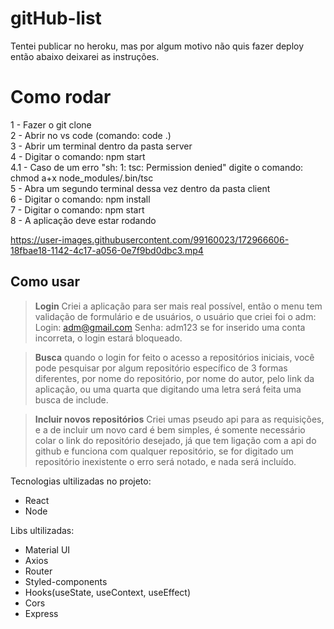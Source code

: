  # gitHub-list

Tentei publicar no heroku, mas por algum motivo não quis fazer deploy então abaixo deixarei as instruções.

# Como rodar
1 - Fazer o git clone <br>
2 - Abrir no vs code (comando: code .) <br>
3 - Abrir um terminal dentro da pasta server <br>
4 - Digitar o comando: npm start <br>
4.1 - Caso de um erro "sh: 1: tsc: Permission denied" digite o comando: chmod a+x node_modules/.bin/tsc <br>
5 - Abra um segundo terminal dessa vez dentro da pasta client <br>
6 - Digitar o comando: npm install <br>
7 - Digitar o comando: npm start <br>
8 - A aplicação deve estar rodando <br>



https://user-images.githubusercontent.com/99160023/172966606-18fbae18-1142-4c17-a056-0e7f9bd0dbc3.mp4



## Como usar
>**Login**
Criei a aplicação para ser mais real possível, então o menu tem validação de formulário e de usuários, o usuário que criei foi o adm:
Login: adm@gmail.com
Senha: adm123
se for inserido uma conta incorreta, o login estará bloqueado.

>**Busca**
quando o login for feito o acesso a repositórios iniciais, você pode pesquisar por algum repositório específico de 3 formas diferentes, por nome do repositório, por nome do autor, pelo link da aplicação, ou uma quarta que digitando uma letra será feita uma busca de include.

>**Incluir novos repositórios**
Criei umas pseudo api para as requisições, e a de incluir um novo card é bem simples, é somente necessário colar o link do repositório desejado, já que tem ligação com a api do github e funciona com qualquer repositório, se for digitado um repositório inexistente o erro será notado, e nada será incluído.

Tecnologias ultilizadas no projeto:
- React
- Node

Libs ultilizadas:
- Material UI
- Axios
- Router
- Styled-components
- Hooks(useState, useContext, useEffect)
- Cors
- Express
